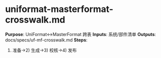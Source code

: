 # uniformat-masterformat-crosswalk.md

**Purpose**: UniFormat↔MasterFormat 跨表
**Inputs**: 系统/部件清单
**Outputs**: docs/specs/uf-mf-crosswalk.md
**Steps**:

1. 准备→2) 生成→3) 校核→4) 发布
